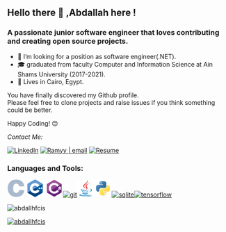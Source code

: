 <h2> Hello there 👋 ,Abdallah here ! </h2> 


###                A passionate junior software engineer that loves contributing and creating open source projects.
- 🤔 I’m looking for a position as software engineer(.NET).
- 🎓 graduated from faculty Computer and Information Science at Ain Shams University (2017-2021).
- 📌 Lives in Cairo, Egypt.

You have finally discovered my Github profile. <br>
Please feel free to clone projects and raise issues if you think something could be better.

Happy Coding! 😊

<div align="left">
	
<i> Contact Me:</i><br>

<a href="https://www.linkedin.com/in/abdallah-abdelmoghny-255011289/" target="_blank"><img src="https://img.shields.io/badge/LinkedIn-%230077B5.svg?&style=flat-square&logo=linkedin&logoColor=white" alt="LinkedIn"></a>
[<img alt="Ramyy | email" width="22px" src="https://cdn.jsdelivr.net/npm/simple-icons@v3/icons/gmail.svg" />](mailto:abdallhfcis97@gmail.com)
[![Resume](https://img.shields.io/badge/Resume-orange.svg)](https://drive.google.com/file/d/1WLgSoEPkZW0lM--j5NDpMG6oqXsckWq0/view?usp=sharing) 
</div>


<h3 align="left">Languages and Tools:</h3>
<p align="left">
	
<a href="https://www.cprogramming.com/" target="_blank" rel="noreferrer"><img src="https://raw.githubusercontent.com/devicons/devicon/master/icons/c/c-original.svg" alt="c" width="40" height="40"/></a>
	<a href="https://www.w3schools.com/cpp/" target="_blank" rel="noreferrer"><img src="https://raw.githubusercontent.com/devicons/devicon/master/icons/cplusplus/cplusplus-original.svg" alt="cplusplus" width="40" height="40"/></a>
<a href="https://www.w3schools.com/cs/" target="_blank" rel="noreferrer"><img src="https://raw.githubusercontent.com/devicons/devicon/master/icons/csharp/csharp-original.svg" alt="csharp" width="40" height="40"/></a><a href="https://git-scm.com/" target="_blank" rel="noreferrer"><img src="https://www.vectorlogo.zone/logos/git-scm/git-scm-icon.svg" alt="git" width="40" height="40"/></a><a href="https://www.java.com" target="_blank" rel="noreferrer"><img src="https://raw.githubusercontent.com/devicons/devicon/master/icons/java/java-original.svg" alt="java" width="40" height="40"/></a><a href="https://www.python.org" target="_blank" rel="noreferrer"><img src="https://raw.githubusercontent.com/devicons/devicon/master/icons/python/python-original.svg" alt="python" width="40" height="40"/></a><a href="https://www.sqlite.org/" target="_blank" rel="noreferrer"><img src="https://www.vectorlogo.zone/logos/sqlite/sqlite-icon.svg" alt="sqlite" width="40" height="40"/></a><a href="https://www.tensorflow.org" target="_blank" rel="noreferrer"><img src="https://www.vectorlogo.zone/logos/tensorflow/tensorflow-icon.svg" alt="tensorflow" width="40" height="40"/></a>
</p>


<p align="left"> <img src="https://komarev.com/ghpvc/?username=abdallhfcis&label=Profile%20views&color=0e75b6&style=flat" alt="abdallhfcis" /> </p>

<p align="left"> <a href="https://github.com/ryo-ma/github-profile-trophy"><img src="https://github-profile-trophy.vercel.app/?username=abdallhfcis" alt="abdallhfcis" /></a> </p>



